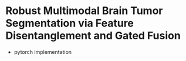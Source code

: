 # Robust Multimodal Brain Tumor Segmentation via Feature Disentanglement and Gated Fusion
- pytorch implementation
